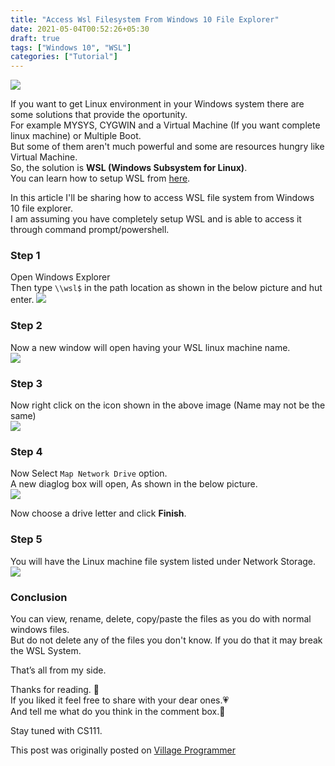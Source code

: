 ```yaml
---
title: "Access Wsl Filesystem From Windows 10 File Explorer"
date: 2021-05-04T00:52:26+05:30
draft: true
tags: ["Windows 10", "WSL"]
categories: ["Tutorial"]
---
```


![](https://images.unsplash.com/photo-1442120108414-42e7ea50d0b5?ixid=MXwxMjA3fDB8MHxwaG90by1wYWdlfHx8fGVufDB8fHw=&ixlib=rb-1.2.1&auto=format&fit=crop&w=818&q=80)

If you want to get Linux environment in your Windows system there are some solutions that provide the oportunity.  
For example MYSYS, CYGWIN and a Virtual Machine (If you want complete linux machine) or Multiple Boot.  
But some of them aren't much powerful and some are resources hungry like Virtual Machine.  
So, the solution is **WSL (Windows Subsystem for Linux)**.  
You can learn how to setup WSL from [here](https://docs.microsoft.com/en-us/windows/wsl/install-win10#manual-installation-steps).

In this article I'll be sharing how to access WSL file system from Windows 10 file explorer.  
I am assuming you have completely setup WSL and is able to access it through command prompt/powershell.

### Step 1

Open Windows Explorer  
Then type `\\wsl$` in the path location as shown in the below picture and hut enter. ![](https://i.imgur.com/sHbW2MZ.png)

### Step 2

Now a new window will open having your WSL linux machine name.  
![](https://i.imgur.com/9czE5vN.png)

### Step 3

Now right click on the icon shown in the above image (Name may not be the same)  
![](https://i.imgur.com/qAexGU9.png)

### Step 4

Now Select `Map Network Drive` option.  
A new diaglog box will open, As shown in the below picture.  
![](https://i.imgur.com/PXs7nwn.png)

Now choose a drive letter and click **Finish**.

### Step 5

You will have the Linux machine file system listed under Network Storage.  
![](https://i.imgur.com/ASl6mIy.png)

### Conclusion

You can view, rename, delete, copy/paste the files as you do with normal windows files.  
But do not delete any of the files you don't know. If you do that it may break the WSL System.

That’s all from my side.

Thanks for reading. 🙏  
If you liked it feel free to share with your dear ones.💗  
And tell me what do you think in the comment box.💬

Stay tuned with CS111.

This post was originally posted on [Village Programmer](https://villageprogrammer.blogspot.com)
